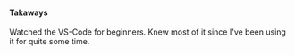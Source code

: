 #### Takaways
Watched the VS-Code for beginners. Knew most of it since I've been using it for quite some time.